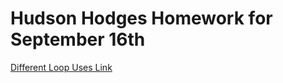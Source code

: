 # Hudson Hodges Homework for September 16th
[Different Loop Uses Link](file:///C:/Users/hudso/OneDrive/Desktop/Class2210/September%2015/Sept15.html)

